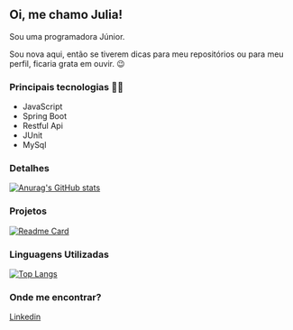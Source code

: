 ## Oi, me chamo Julia!

Sou uma programadora Júnior. 

Sou nova aqui, então se tiverem dicas para meu repositórios ou para meu perfil, ficaria grata em ouvir. :wink: 

### **Principais tecnologias :woman_technologist:**
- JavaScript
- Spring Boot
- Restful Api
- JUnit
- MySql

### Detalhes
  
[![Anurag's GitHub stats](https://github-readme-stats.vercel.app/api?username=juhwiz&show_icons=true&theme=dark)](https://github.com/anuraghazra/github-readme-stats)

### Projetos

[![Readme Card](https://github-readme-stats.vercel.app/api?username=juhwiz&repo=variavel&theme=dark)](https://github.com/anuraghazra/github-readme-stats)

### Linguagens Utilizadas 

[![Top Langs](https://github-readme-stats.vercel.app/apitop-langs?username=juhwiz&layout=compact)](https://github.comanuraghazra/github-readme-stats)

### **Onde me encontrar?**

<a href="https://www.linkedin.com/in/julia-sim%C3%A3o-de-almeida-cruz-1a8a46199/" target="Linkedin">Linkedin</a>
